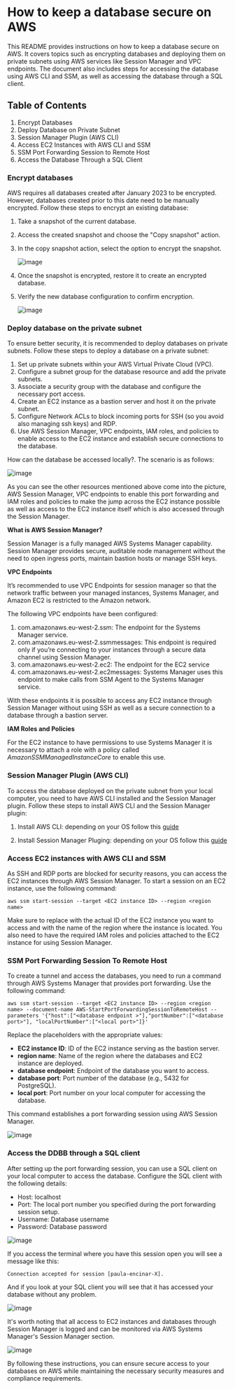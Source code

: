 # How to keep a database secure on AWS
This README provides instructions on how to keep a database secure on AWS. It covers topics such as encrypting databases and deploying them on private subnets using AWS services like Session Manager and VPC endpoints. The document also includes steps for accessing the database using AWS CLI and SSM, as well as accessing the database through a SQL client.

## Table of Contents
1. Encrypt Databases
2. Deploy Database on Private Subnet
3. Session Manager Plugin (AWS CLI)
4. Access EC2 Instances with AWS CLI and SSM
5. SSM Port Forwarding Session to Remote Host
6. Access the Database Through a SQL Client

### Encrypt databases
AWS requires all databases created after January 2023 to be encrypted. However, databases created prior to this date need to be manually encrypted. Follow these steps to encrypt an existing database:

1. Take a snapshot of the current database.
2. Access the created snapshot and choose the "Copy snapshot" action.
3. In the copy snapshot action, select the option to encrypt the snapshot.

     ![image](/docs/encryptsnapshot.png)
4. Once the snapshot is encrypted, restore it to create an encrypted database.
5. Verify the new database configuration to confirm encryption.

    ![image](/docs/databaseencrypted.png) 

### Deploy database on the private subnet

To ensure better security, it is recommended to deploy databases on private subnets. Follow these steps to deploy a database on a private subnet:

1. Set up private subnets within your AWS Virtual Private Cloud (VPC).
2. Configure a subnet group for the database resource and add the private subnets.
3. Associate a security group with the database and configure the necessary port access.
4. Create an EC2 instance as a bastion server and host it on the private subnet.
5. Configure Network ACLs to block incoming ports for SSH (so you avoid also managing ssh keys) and RDP.  
6. Use AWS Session Manager, VPC endpoints, IAM roles, and policies to enable access to the EC2 instance and establish secure connections to the database.

How can the database be accessed locally?. The scenario is as follows:

![image](/docs/securityRDS.png)

As you can see the other resources mentioned above come into the picture, AWS Session Manager, VPC endpoints to enable this port forwarding and IAM roles and policies to make the jump across the EC2 instance possible as well as access to the EC2 instance itself which is also accessed through the Session Manager.

**What is AWS Session Manager?** 

Session Manager is a fully managed AWS Systems Manager capability. Session Manager provides secure, auditable node management without the need to open ingress ports, maintain bastion hosts or manage SSH keys.

**VPC Endpoints** 

It’s recommended to use VPC Endpoints for session manager so that the network traffic between your managed instances, Systems Manager, and Amazon EC2 is restricted to the Amazon network.

The following VPC endpoints have been configured:

1. com.amazonaws.eu-west-2.ssm: The endpoint for the Systems Manager service.
2. com.amazonaws.eu-west-2.ssmmessages: This endpoint is required only if you’re connecting to your instances through a secure data channel using Session Manager.
3. com.amazonaws.eu-west-2.ec2: The endpoint for the EC2 service
4. com.amazonaws.eu-west-2.ec2messages: Systems Manager uses this endpoint to make calls from SSM Agent to the Systems Manager service.

With these endpoints it is possible to access any EC2 instance through Session Manager without using SSH as well as a secure connection to a database through a bastion server.


**IAM Roles and Policies**

For the EC2 instance to have permissions to use Systems Manager it is necessary to attach a role with a policy called *AmazonSSMManagedInstanceCore* to enable this use. 


### Session Manager Plugin (AWS CLI)

To access the database deployed on the private subnet from your local computer, you need to have AWS CLI installed and the Session Manager plugin. Follow these steps to install AWS CLI and the Session Manager plugin:

1. Install AWS CLI: depending on your OS follow this [guide](https://docs.aws.amazon.com/es_es/cli/latest/userguide/getting-started-install.html#getting-started-install-instructions)

2. Install Session Manager Pluging: depending on your OS follow this [guide](https://docs.aws.amazon.com/systems-manager/latest/userguide/session-manager-working-with-install-plugin.html#install-plugin-macos)


### Access EC2 instances with AWS CLI and SSM

As SSH and RDP ports are blocked for security reasons, you can access the EC2 instances through AWS Session Manager. To start a session on an EC2 instance, use the following command:

```
aws ssm start-session --target <EC2 instance ID> --region <region name>
```

Make sure to replace <EC2 instance ID> with the actual ID of the EC2 instance you want to access and <region name> with the name of the region where the instance is located. You also need to have the required IAM roles and policies attached to the EC2 instance for using Session Manager.

### SSM Port Forwarding Session To Remote Host

To create a tunnel and access the databases, you need to run a command through AWS Systems Manager that provides port forwarding. Use the following command:  

```
aws ssm start-session --target <EC2 instance ID> --region <region name> --document-name AWS-StartPortForwardingSessionToRemoteHost --parameters '{"host":["<database endpoint >"],"portNumber":["<database port>"], "localPortNumber":["<local port>"]}'
```

Replace the placeholders with the appropriate values:

* **EC2 instance ID**: ID of the EC2 instance serving as the bastion server.
* **region name**: Name of the region where the databases and EC2 instance are deployed.
* **database endpoint**: Endpoint of the database you want to access.
* **database port**: Port number of the database (e.g., 5432 for PostgreSQL).
* **local port**: Port number on your local computer for accessing the database.

This command establishes a port forwarding session using AWS Session Manager.

![image](/docs/SSMPortForwarding.png)

### Access the DDBB through a SQL client

After setting up the port forwarding session, you can use a SQL client on your local computer to access the database. Configure the SQL client with the following details:

* Host: localhost
* Port: The local port number you specified during the port forwarding session setup.
* Username: Database username
* Password: Database password

![image](/docs/SQLClient.png)

If you access the terminal where you have this session open you will see a message like this: 

```
Connection accepted for session [paula-encinar-X].
```

And if you look at your SQL client you will see that it has accessed your database without any problem. 

![image](/docs/DatabaseSQLClient.png)

It's worth noting that all access to EC2 instances and databases through Session Manager is logged and can be monitored via AWS Systems Manager's Session Manager section.

![image](/docs/SessionManager.png)

By following these instructions, you can ensure secure access to your databases on AWS while maintaining the necessary security measures and compliance requirements.
